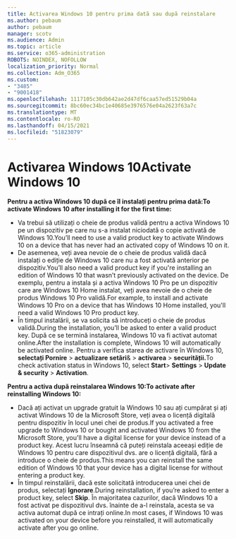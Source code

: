 ```yaml
---
title: Activarea Windows 10 pentru prima dată sau după reinstalare
ms.author: pebaum
author: pebaum
manager: scotv
ms.audience: Admin
ms.topic: article
ms.service: o365-administration
ROBOTS: NOINDEX, NOFOLLOW
localization_priority: Normal
ms.collection: Adm_O365
ms.custom:
- "3485"
- "9001418"
ms.openlocfilehash: 1117105c30db642ae2d47df6caa57ed51529b04a
ms.sourcegitcommit: 8bc60ec34bc1e40685e3976576e04a2623f63a7c
ms.translationtype: MT
ms.contentlocale: ro-RO
ms.lasthandoff: 04/15/2021
ms.locfileid: "51823079"
---
```

# <a name="activate-windows-10"></a><span data-ttu-id="2cc9c-102">Activarea Windows 10</span><span class="sxs-lookup"><span data-stu-id="2cc9c-102">Activate Windows 10</span></span>

<span data-ttu-id="2cc9c-103">**Pentru a activa Windows 10 după ce îl instalați pentru prima dată:**</span><span class="sxs-lookup"><span data-stu-id="2cc9c-103">**To activate Windows 10 after installing it for the first time:**</span></span>

- <span data-ttu-id="2cc9c-104">Va trebui să utilizați o cheie de produs validă pentru a activa Windows 10 pe un dispozitiv pe care nu s-a instalat niciodată o copie activată de Windows 10.</span><span class="sxs-lookup"><span data-stu-id="2cc9c-104">You’ll need to use a valid product key to activate Windows 10 on a device that has never had an activated copy of Windows 10 on it.</span></span>
- <span data-ttu-id="2cc9c-105">De asemenea, veți avea nevoie de o cheie de produs validă dacă instalați o ediție de Windows 10 care nu a fost activată anterior pe dispozitiv.</span><span class="sxs-lookup"><span data-stu-id="2cc9c-105">You’ll also need a valid product key if you're installing an edition of Windows 10 that wasn’t previously activated on the device.</span></span> <span data-ttu-id="2cc9c-106">De exemplu, pentru a instala și a activa Windows 10 Pro pe un dispozitiv care are Windows 10 Home instalat, veți avea nevoie de o cheie de produs Windows 10 Pro validă.</span><span class="sxs-lookup"><span data-stu-id="2cc9c-106">For example, to install and activate Windows 10 Pro on a device that has Windows 10 Home installed, you'll need a valid Windows 10 Pro product key.</span></span>
- <span data-ttu-id="2cc9c-107">În timpul instalării, se va solicita să introduceți o cheie de produs validă.</span><span class="sxs-lookup"><span data-stu-id="2cc9c-107">During the installation, you’ll be asked to enter a valid product key.</span></span> <span data-ttu-id="2cc9c-108">După ce se termină instalarea, Windows 10 va fi activat automat online.</span><span class="sxs-lookup"><span data-stu-id="2cc9c-108">After the installation is complete, Windows 10 will automatically be activated online.</span></span> <span data-ttu-id="2cc9c-109">Pentru a verifica starea de activare în Windows 10, **selectați Pornire** >  **actualizare setări**&  >  **activarea**  >  **securității.**</span><span class="sxs-lookup"><span data-stu-id="2cc9c-109">To check activation status in Windows 10, select **Start**> **Settings** > **Update & security** > **Activation**.</span></span>

<span data-ttu-id="2cc9c-110">**Pentru a activa după reinstalarea Windows 10:**</span><span class="sxs-lookup"><span data-stu-id="2cc9c-110">**To activate after reinstalling Windows 10:**</span></span>

- <span data-ttu-id="2cc9c-111">Dacă ați activat un upgrade gratuit la Windows 10 sau ați cumpărat și ați activat Windows 10 de la Microsoft Store, veți avea o licență digitală pentru dispozitiv în locul unei chei de produs.</span><span class="sxs-lookup"><span data-stu-id="2cc9c-111">If you activated a free upgrade to Windows 10 or bought and activated Windows 10 from the Microsoft Store, you'll have a digital license for your device instead of a product key.</span></span> <span data-ttu-id="2cc9c-112">Acest lucru înseamnă că puteți reinstala aceeași ediție de Windows 10 pentru care dispozitivul dvs. are o licență digitală, fără a introduce o cheie de produs.</span><span class="sxs-lookup"><span data-stu-id="2cc9c-112">This means you can reinstall the same edition of Windows 10 that your device has a digital license for without entering a product key.</span></span>
- <span data-ttu-id="2cc9c-113">În timpul reinstalării, dacă este solicitată introducerea unei chei de produs, selectați **Ignorare**.</span><span class="sxs-lookup"><span data-stu-id="2cc9c-113">During reinstallation, if you’re asked to enter a product key, select **Skip**.</span></span> <span data-ttu-id="2cc9c-114">În majoritatea cazurilor, dacă Windows 10 a fost activat pe dispozitivul dvs. înainte de a-l reinstala, acesta se va activa automat după ce intrați online.</span><span class="sxs-lookup"><span data-stu-id="2cc9c-114">In most cases, if Windows 10 was activated on your device before you reinstalled, it will automatically activate after you go online.</span></span>
